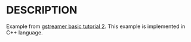 # DESCRIPTION

Example from [gstreamer basic tutorial 2](https://gstreamer.freedesktop.org/documentation/tutorials/basic/concepts.html?gi-language=c). This example is implemented in C++ language.